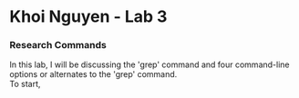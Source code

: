 # Khoi Nguyen - Lab 3
### Research Commands
In this lab, I will be discussing the 'grep' command and four command-line options or alternates to the 'grep' command. <br>
To start, 
